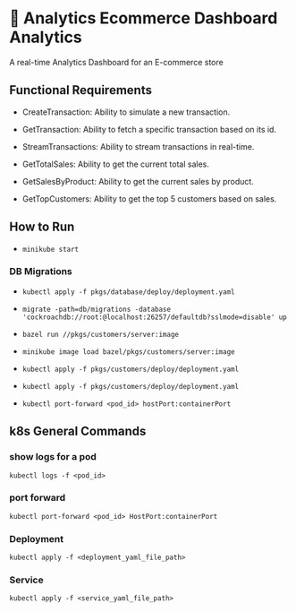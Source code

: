 # 🛒 Analytics Ecommerce Dashboard Analytics 

A real-time Analytics Dashboard for an E-commerce store

## Functional Requirements

- CreateTransaction: Ability to simulate a new transaction.

- GetTransaction: Ability to fetch a specific transaction based on its id.

- StreamTransactions: Ability to stream transactions in real-time.

- GetTotalSales: Ability to get the current total sales.

- GetSalesByProduct: Ability to get the current sales by product.

- GetTopCustomers: Ability to get the top 5 customers based on sales.


## How to Run

- `minikube start`


### DB Migrations
- `kubectl apply -f pkgs/database/deploy/deployment.yaml`


- `migrate -path=db/migrations -database 'cockroachdb://root:@localhost:26257/defaultdb?sslmode=disable' up`


- `bazel run //pkgs/customers/server:image`


- `minikube image load bazel/pkgs/customers/server:image`


- `kubectl apply -f pkgs/customers/deploy/deployment.yaml`


- `kubectl apply -f pkgs/customers/deploy/deployment.yaml`


- `kubectl port-forward <pod_id> hostPort:containerPort`

## k8s General Commands

### show logs for a pod
```kubectl logs -f <pod_id>```

### port forward
```kubectl port-forward <pod_id> HostPort:containerPort```

### Deployment
```kubectl apply -f <deployment_yaml_file_path>```

### Service
```kubectl apply -f <service_yaml_file_path>```